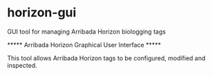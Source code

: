 # horizon-gui
GUI tool for managing Arribada Horizon biologging tags

***** Arribada Horizon Graphical User Interface *****

This tool allows Arribada Horizon tags to be configured, modified and inspected.
